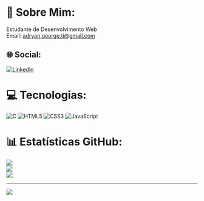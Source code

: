 # 💫 Sobre Mim:
Estudante de Desenvolvimento Web<br>Email: adryan.george.ti@gmail.com<br>


## 🌐 Social:
[![LinkedIn](https://img.shields.io/badge/LinkedIn-%230077B5.svg?logo=linkedin&logoColor=white)](https://linkedin.com/in/https://www.linkedin.com/in/adryan-melo-62831b300/) 

# 💻 Tecnologias:
![C](https://img.shields.io/badge/c-%2300599C.svg?style=for-the-badge&logo=c&logoColor=white) ![HTML5](https://img.shields.io/badge/html5-%23E34F26.svg?style=for-the-badge&logo=html5&logoColor=white) ![CSS3](https://img.shields.io/badge/css3-%231572B6.svg?style=for-the-badge&logo=css3&logoColor=white) ![JavaScript](https://img.shields.io/badge/javascript-%23323330.svg?style=for-the-badge&logo=javascript&logoColor=%23F7DF1E)
# 📊 Estatísticas GitHub:
![](https://github-readme-stats.vercel.app/api?username=Adryan-meloo&theme=onedark&hide_border=false&include_all_commits=false&count_private=false)<br/>
![](https://github-readme-streak-stats.herokuapp.com/?user=Adryan-meloo&theme=onedark&hide_border=false)<br/>
![](https://github-readme-stats.vercel.app/api/top-langs/?username=Adryan-meloo&theme=onedark&hide_border=false&include_all_commits=false&count_private=false&layout=compact)

---
[![](https://visitcount.itsvg.in/api?id=Adryan-meloo&icon=0&color=0)](https://visitcount.itsvg.in)

<!-- Proudly created with GPRM ( https://gprm.itsvg.in ) -->
